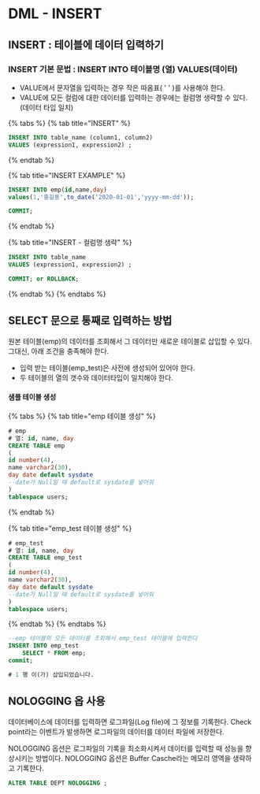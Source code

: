 # DML - INSERT

## INSERT : 테이블에 데이터 입력하기 

### INSERT 기본 문법 : INSERT INTO 테이블명 \(열\) VALUES\(데이터\)

* VALUE에서 문자열을 입력하는 경우 작은 따옴표\( ' ' \)를 사용해야 한다. 
* VALUE에 모든 컬럼에 대한 데이터를 입력하는 경우에는 컬럼명 생략할 수 있다.  \(데이터 타입 일치\)

{% tabs %}
{% tab title="INSERT" %}
```sql
INSERT INTO table_name (column1, column2)
VALUES (expression1, expression2) ;
```
{% endtab %}

{% tab title="INSERT EXAMPLE" %}
```sql
INSERT INTO emp(id,name,day)  
values(1,'홍길동',to_date('2020-01-01','yyyy-mm-dd'));

COMMIT; 
```
{% endtab %}

{% tab title="INSERT - 컬럼명 생략" %}
```sql
INSERT INTO table_name
VALUES (expression1, expression2) ;

COMMIT; or ROLLBACK;
```
{% endtab %}
{% endtabs %}

## SELECT 문으로 통째로 입력하는 방법

원본 테이블\(emp\)의 데이터를 조회해서 그 데이터만 새로운 테이블로 삽입할 수 있다. 그대신, 아래 조건을 충족해야 한다. 

* 입력 받는 테이블\(emp\_test\)은 사전에 생성되어 있어야 한다.
* 두 테이블의 열의 갯수와 데이터타입이 일치해야 한다.

#### 샘플 테이블 생성 

{% tabs %}
{% tab title="emp 테이블 생성" %}
```sql
# emp 
# 열: id, name, day
CREATE TABLE emp 
(
id number(4),
name varchar2(30),
day date default sysdate   
--date가 Null일 때 default로 sysdate를 넣어줘
)
tablespace users;

```
{% endtab %}

{% tab title="emp\_test 테이블 생성" %}
```sql
# emp_test
# 열: id, name, day
CREATE TABLE emp_test
(
id number(4),
name varchar2(30),
day date default sysdate   
--date가 Null일 때 default로 sysdate를 넣어줘
)
tablespace users;
```
{% endtab %}
{% endtabs %}

```sql
--emp 테이블의 모든 데이터를 조회해서 emp_test 테이블에 입력한다 
INSERT INTO emp_test 
    SELECT * FROM emp;
commit; 

# 1 행 이(가) 삽입되었습니다.
```

## NOLOGGING 옵 사용 

데이터베이스에 데이터를 입력하면 로그파일\(Log file\)에 그 정보를 기록한다. Check point라는 이벤트가 발생하면 로그파일의 데이터를 데이터 파일에 저장한다. 

NOLOGGING 옵션은 로그파일의 기록을 최소화시켜서 데이터를 입력할 때 성능을 향상시키는 방법이다. NOLOGGING 옵션은 Buffer Casche라는 메모리 영역을 생략하고 기록한다. 

```sql
ALTER TABLE DEPT NOLOGGING ; 
```

